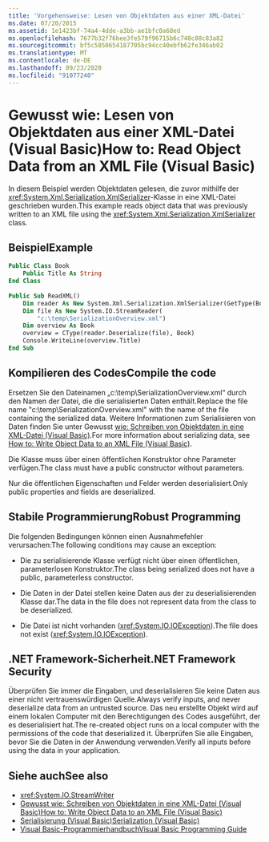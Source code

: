 ```yaml
---
title: 'Vorgehensweise: Lesen von Objektdaten aus einer XML-Datei'
ms.date: 07/20/2015
ms.assetid: 1e1423bf-74a4-4dde-a3bb-ae1bfc0a68ed
ms.openlocfilehash: 7677b32f76bee3fe579f96715b6c748c08c83a82
ms.sourcegitcommit: bf5c5850654187705bc94cc40ebfb62fe346ab02
ms.translationtype: MT
ms.contentlocale: de-DE
ms.lasthandoff: 09/23/2020
ms.locfileid: "91077240"
---
```

# <a name="how-to-read-object-data-from-an-xml-file-visual-basic"></a><span data-ttu-id="f3ae2-102">Gewusst wie: Lesen von Objektdaten aus einer XML-Datei (Visual Basic)</span><span class="sxs-lookup"><span data-stu-id="f3ae2-102">How to: Read Object Data from an XML File (Visual Basic)</span></span>

<span data-ttu-id="f3ae2-103">In diesem Beispiel werden Objektdaten gelesen, die zuvor mithilfe der <xref:System.Xml.Serialization.XmlSerializer>-Klasse in eine XML-Datei geschrieben wurden.</span><span class="sxs-lookup"><span data-stu-id="f3ae2-103">This example reads object data that was previously written to an XML file using the <xref:System.Xml.Serialization.XmlSerializer> class.</span></span>  
  
## <a name="example"></a><span data-ttu-id="f3ae2-104">Beispiel</span><span class="sxs-lookup"><span data-stu-id="f3ae2-104">Example</span></span>  
  
```vb  
Public Class Book  
    Public Title As String  
End Class  
  
Public Sub ReadXML()  
    Dim reader As New System.Xml.Serialization.XmlSerializer(GetType(Book))  
    Dim file As New System.IO.StreamReader(  
        "c:\temp\SerializationOverview.xml")  
    Dim overview As Book  
    overview = CType(reader.Deserialize(file), Book)  
    Console.WriteLine(overview.Title)  
End Sub  
```  
  
## <a name="compile-the-code"></a><span data-ttu-id="f3ae2-105">Kompilieren des Codes</span><span class="sxs-lookup"><span data-stu-id="f3ae2-105">Compile the code</span></span>  

 <span data-ttu-id="f3ae2-106">Ersetzen Sie den Dateinamen „c:\temp\SerializationOverview.xml“ durch den Namen der Datei, die die serialisierten Daten enthält.</span><span class="sxs-lookup"><span data-stu-id="f3ae2-106">Replace the file name "c:\temp\SerializationOverview.xml" with the name of the file containing the serialized data.</span></span> <span data-ttu-id="f3ae2-107">Weitere Informationen zum Serialisieren von Daten finden Sie unter Gewusst [wie: Schreiben von Objektdaten in eine XML-Datei (Visual Basic)](how-to-write-object-data-to-an-xml-file.md).</span><span class="sxs-lookup"><span data-stu-id="f3ae2-107">For more information about serializing data, see [How to: Write Object Data to an XML File (Visual Basic)](how-to-write-object-data-to-an-xml-file.md).</span></span>  
  
 <span data-ttu-id="f3ae2-108">Die Klasse muss über einen öffentlichen Konstruktor ohne Parameter verfügen.</span><span class="sxs-lookup"><span data-stu-id="f3ae2-108">The class must have a public constructor without parameters.</span></span>  
  
 <span data-ttu-id="f3ae2-109">Nur die öffentlichen Eigenschaften und Felder werden deserialisiert.</span><span class="sxs-lookup"><span data-stu-id="f3ae2-109">Only public properties and fields are deserialized.</span></span>  
  
## <a name="robust-programming"></a><span data-ttu-id="f3ae2-110">Stabile Programmierung</span><span class="sxs-lookup"><span data-stu-id="f3ae2-110">Robust Programming</span></span>  

 <span data-ttu-id="f3ae2-111">Die folgenden Bedingungen können einen Ausnahmefehler verursachen:</span><span class="sxs-lookup"><span data-stu-id="f3ae2-111">The following conditions may cause an exception:</span></span>  
  
- <span data-ttu-id="f3ae2-112">Die zu serialisierende Klasse verfügt nicht über einen öffentlichen, parameterlosen Konstruktor.</span><span class="sxs-lookup"><span data-stu-id="f3ae2-112">The class being serialized does not have a public, parameterless constructor.</span></span>  
  
- <span data-ttu-id="f3ae2-113">Die Daten in der Datei stellen keine Daten aus der zu deserialisierenden Klasse dar.</span><span class="sxs-lookup"><span data-stu-id="f3ae2-113">The data in the file does not represent data from the class to be deserialized.</span></span>  
  
- <span data-ttu-id="f3ae2-114">Die Datei ist nicht vorhanden (<xref:System.IO.IOException>).</span><span class="sxs-lookup"><span data-stu-id="f3ae2-114">The file does not exist (<xref:System.IO.IOException>).</span></span>  
  
## <a name="net-framework-security"></a><span data-ttu-id="f3ae2-115">.NET Framework-Sicherheit</span><span class="sxs-lookup"><span data-stu-id="f3ae2-115">.NET Framework Security</span></span>  

 <span data-ttu-id="f3ae2-116">Überprüfen Sie immer die Eingaben, und deserialisieren Sie keine Daten aus einer nicht vertrauenswürdigen Quelle.</span><span class="sxs-lookup"><span data-stu-id="f3ae2-116">Always verify inputs, and never deserialize data from an untrusted source.</span></span> <span data-ttu-id="f3ae2-117">Das neu erstellte Objekt wird auf einem lokalen Computer mit den Berechtigungen des Codes ausgeführt, der es deserialisiert hat.</span><span class="sxs-lookup"><span data-stu-id="f3ae2-117">The re-created object runs on a local computer with the permissions of the code that deserialized it.</span></span> <span data-ttu-id="f3ae2-118">Überprüfen Sie alle Eingaben, bevor Sie die Daten in der Anwendung verwenden.</span><span class="sxs-lookup"><span data-stu-id="f3ae2-118">Verify all inputs before using the data in your application.</span></span>  
  
## <a name="see-also"></a><span data-ttu-id="f3ae2-119">Siehe auch</span><span class="sxs-lookup"><span data-stu-id="f3ae2-119">See also</span></span>

- <xref:System.IO.StreamWriter>
- [<span data-ttu-id="f3ae2-120">Gewusst wie: Schreiben von Objektdaten in eine XML-Datei (Visual Basic)</span><span class="sxs-lookup"><span data-stu-id="f3ae2-120">How to: Write Object Data to an XML File (Visual Basic)</span></span>](how-to-write-object-data-to-an-xml-file.md)
- [<span data-ttu-id="f3ae2-121">Serialisierung (Visual Basic)</span><span class="sxs-lookup"><span data-stu-id="f3ae2-121">Serialization (Visual Basic)</span></span>](index.md)
- [<span data-ttu-id="f3ae2-122">Visual Basic-Programmierhandbuch</span><span class="sxs-lookup"><span data-stu-id="f3ae2-122">Visual Basic Programming Guide</span></span>](../../index.md)
